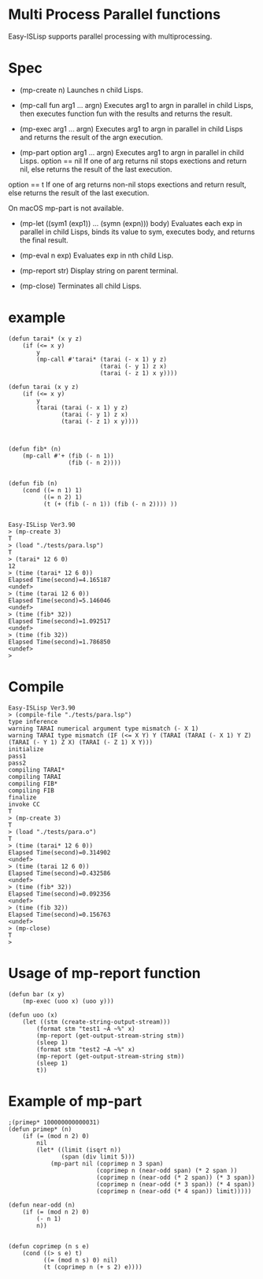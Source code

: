 # Multi Process Parallel functions
Easy-ISLisp supports parallel processing with multiprocessing.

# Spec

- (mp-create n) 
Launches n child Lisps.

- (mp-call fun arg1 ... argn) 
Executes arg1 to argn in parallel in child Lisps, then executes function fun with the results and returns the result.

- (mp-exec arg1 ... argn)
Executes arg1 to argn in parallel in child Lisps and returns the result of the argn execution.

- (mp-part option arg1 ... argn)
Executes arg1 to argn in parallel in child Lisps.
option == nil
If one of arg returns nil stops exections and return nil,
else  returns the result of the last execution.

option == t
If one of arg returns non-nil stops exections and return result,
else  returns the result of the last execution.

On macOS mp-part is not available. 

- (mp-let ((sym1 (exp1)) ... (symn (expn))) body) 
Evaluates each exp in parallel in child Lisps, binds its value to sym, executes body, and returns the final result.

- (mp-eval n exp)
Evaluates exp in nth child Lisp.

- (mp-report str)
Display string on parent terminal.

- (mp-close) 
Terminates all child Lisps.


# example

```
(defun tarai* (x y z)
    (if (<= x y)
        y
        (mp-call #'tarai* (tarai (- x 1) y z) 
                          (tarai (- y 1) z x)
                          (tarai (- z 1) x y))))

(defun tarai (x y z)
    (if (<= x y)
        y
        (tarai (tarai (- x 1) y z)
               (tarai (- y 1) z x)
               (tarai (- z 1) x y))))



(defun fib* (n)
    (mp-call #'+ (fib (- n 1))
                 (fib (- n 2))))


(defun fib (n)
    (cond ((= n 1) 1)
          ((= n 2) 1)
          (t (+ (fib (- n 1)) (fib (- n 2)))) ))


Easy-ISLisp Ver3.90
> (mp-create 3)
T
> (load "./tests/para.lsp")
T
> (tarai* 12 6 0)
12
> (time (tarai* 12 6 0))
Elapsed Time(second)=4.165187
<undef>
> (time (tarai 12 6 0))
Elapsed Time(second)=5.146046
<undef>
> (time (fib* 32))
Elapsed Time(second)=1.092517
<undef>
> (time (fib 32))
Elapsed Time(second)=1.786850
<undef>
> 

```

# Compile

```
Easy-ISLisp Ver3.90
> (compile-file "./tests/para.lsp")
type inference
warning TARAI numerical argument type mismatch (- X 1)
warning TARAI type mismatch (IF (<= X Y) Y (TARAI (TARAI (- X 1) Y Z) (TARAI (- Y 1) Z X) (TARAI (- Z 1) X Y)))
initialize
pass1
pass2 
compiling TARAI* 
compiling TARAI 
compiling FIB* 
compiling FIB 
finalize
invoke CC
T
> (mp-create 3)
T
> (load "./tests/para.o")
T
> (time (tarai* 12 6 0))
Elapsed Time(second)=0.314902
<undef>
> (time (tarai 12 6 0))
Elapsed Time(second)=0.432586
<undef>
> (time (fib* 32))
Elapsed Time(second)=0.092356
<undef>
> (time (fib 32))
Elapsed Time(second)=0.156763
<undef>
> (mp-close)
T
> 

```

# Usage of mp-report function

```
(defun bar (x y)
    (mp-exec (uoo x) (uoo y)))

(defun uoo (x) 
    (let ((stm (create-string-output-stream)))
        (format stm "test1 ~A ~%" x)
        (mp-report (get-output-stream-string stm))
        (sleep 1)
        (format stm "test2 ~A ~%" x)
        (mp-report (get-output-stream-string stm))
        (sleep 1)
        t))

```

# Example of mp-part

```
;(primep* 100000000000031)
(defun primep* (n)
    (if (= (mod n 2) 0)
        nil
        (let* ((limit (isqrt n))
               (span (div limit 5)))
            (mp-part nil (coprimep n 3 span)
                         (coprimep n (near-odd span) (* 2 span ))
                         (coprimep n (near-odd (* 2 span)) (* 3 span))
                         (coprimep n (near-odd (* 3 span)) (* 4 span))
                         (coprimep n (near-odd (* 4 span)) limit)))))

(defun near-odd (n)
    (if (= (mod n 2) 0)
        (- n 1)
        n))


(defun coprimep (n s e)
    (cond ((> s e) t)
          ((= (mod n s) 0) nil)
          (t (coprimep n (+ s 2) e))))

```